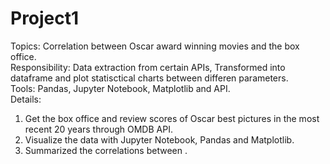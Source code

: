 # Project1
Topics: Correlation between Oscar award winning movies and the box office.</br>
Responsibility: Data extraction from certain APIs, Transformed into dataframe and plot statisctical charts between differen parameters.</br>
Tools: Pandas, Jupyter Notebook, Matplotlib and API.</br>
Details:</br>
  1. Get the box office and review scores of Oscar best pictures in the most recent 20 years through OMDB API.</br>
  2. Visualize the data with Jupyter Notebook, Pandas and Matplotlib.</br>
  3. Summarized the correlations between .</br>
